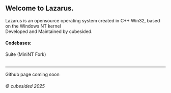 ## Welcome to Lazarus.

Lazarus is an opensource operating system created in C++ Win32, based on the Windows NT kernel<br>
Developed and Maintained by cubesided.

#### Codebases:
Suite (MiniNT Fork) <!--(2025 H1-2026 H2)-->
<br><br>

----------------------------------------------
<p>Github page coming soon</p>
<h6>© cubesided 2025</h6>

<!--


Codebases:
Suite (2025 H1-2026 H2)
Shortbread (2026 H2 - 2028)
Styphoonm (2028 - Now)

**Here are some ideas to get you started:**

🙋‍♀️ A short introduction - what is your organization all about?
🌈 Contribution guidelines - how can the community get involved?
👩‍💻 Useful resources - where can the community find your docs? Is there anything else the community should know?
🍿 Fun facts - what does your team eat for breakfast?
🧙 Remember, you can do mighty things with the power of [Markdown](https://docs.github.com/github/writing-on-github/getting-started-with-writing-and-formatting-on-github/basic-writing-and-formatting-syntax)
-->
